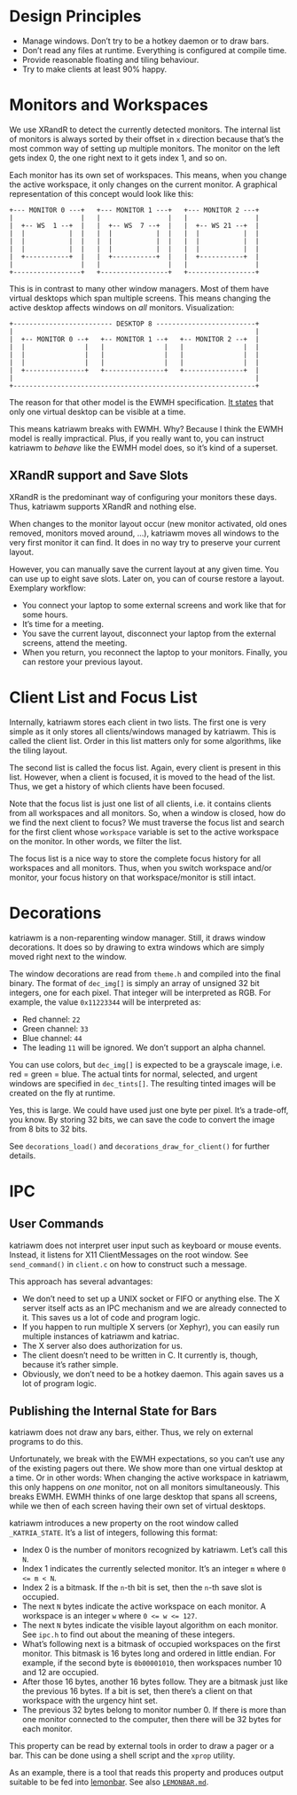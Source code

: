 Design Principles
=================

-   Manage windows. Don’t try to be a hotkey daemon or to draw bars.
-   Don’t read any files at runtime. Everything is configured at compile time.
-   Provide reasonable floating and tiling behaviour.
-   Try to make clients at least 90% happy.


Monitors and Workspaces
=======================

We use XRandR to detect the currently detected monitors. The internal
list of monitors is always sorted by their offset in `x` direction
because that’s the most common way of setting up multiple monitors. The
monitor on the left gets index 0, the one right next to it gets index 1,
and so on.

Each monitor has its own set of workspaces. This means, when you change
the active workspace, it only changes on the current monitor. A
graphical representation of this concept would look like this:

    +--- MONITOR 0 ---+   +--- MONITOR 1 ---+   +--- MONITOR 2 ---+
    |                 |   |                 |   |                 |
    |  +-- WS  1 --+  |   |  +-- WS  7 --+  |   |  +-- WS 21 --+  |
    |  |           |  |   |  |           |  |   |  |           |  |
    |  |           |  |   |  |           |  |   |  |           |  |
    |  |           |  |   |  |           |  |   |  |           |  |
    |  +-----------+  |   |  +-----------+  |   |  +-----------+  |
    |                 |   |                 |   |                 |
    +-----------------+   +-----------------+   +-----------------+

This is in contrast to many other window managers. Most of them have
virtual desktops which span multiple screens. This means changing the
active desktop affects windows on *all* monitors. Visualization:

    +------------------------- DESKTOP 8 -------------------------+
    |                                                             |
    |  +-- MONITOR 0 --+   +-- MONITOR 1 --+   +-- MONITOR 2 --+  |
    |  |               |   |               |   |               |  |
    |  |               |   |               |   |               |  |
    |  |               |   |               |   |               |  |
    |  +---------------+   +---------------+   +---------------+  |
    |                                                             |
    +-------------------------------------------------------------+

The reason for that other model is the EWMH specification. [It
states][ewmh] that only one virtual desktop can be visible at a time.

This means katriawm breaks with EWMH. Why? Because I think the EWMH
model is really impractical. Plus, if you really want to, you can
instruct katriawm to *behave* like the EWMH model does, so it’s kind of
a superset.

[ewmh]: http://standards.freedesktop.org/wm-spec/wm-spec-latest.html#idm140200477421552

XRandR support and Save Slots
-----------------------------

XRandR is the predominant way of configuring your monitors these days.
Thus, katriawm supports XRandR and nothing else.

When changes to the monitor layout occur (new monitor activated, old
ones removed, monitors moved around, ...), katriawm moves all windows to
the very first monitor it can find. It does in no way try to preserve
your current layout.

However, you can manually save the current layout at any given time. You
can use up to eight save slots. Later on, you can of course restore a
layout. Exemplary workflow:

-   You connect your laptop to some external screens and work like that
    for some hours.
-   It’s time for a meeting.
-   You save the current layout, disconnect your laptop from the
    external screens, attend the meeting.
-   When you return, you reconnect the laptop to your monitors. Finally,
    you can restore your previous layout.


Client List and Focus List
==========================

Internally, katriawm stores each client in two lists. The first one is
very simple as it only stores all clients/windows managed by katriawm.
This is called the client list. Order in this list matters only for some
algorithms, like the tiling layout.

The second list is called the focus list. Again, every client is present
in this list. However, when a client is focused, it is moved to the head
of the list. Thus, we get a history of which clients have been focused.

Note that the focus list is just one list of all clients, i.e. it
contains clients from all workspaces and all monitors. So, when a window
is closed, how do we find the next client to focus? We must traverse
the focus list and search for the first client whose `workspace`
variable is set to the active workspace on the monitor. In other words,
we filter the list.

The focus list is a nice way to store the complete focus history for all
workspaces and all monitors. Thus, when you switch workspace and/or
monitor, your focus history on that workspace/monitor is still intact.


Decorations
===========

katriawm is a non-reparenting window manager. Still, it draws window
decorations. It does so by drawing to extra windows which are simply
moved right next to the window.

The window decorations are read from `theme.h` and compiled into the
final binary. The format of `dec_img[]` is simply an array of unsigned
32 bit integers, one for each pixel. That integer will be interpreted as
RGB. For example, the value `0x11223344` will be interpreted as:

-   Red channel: `22`
-   Green channel: `33`
-   Blue channel: `44`
-   The leading `11` will be ignored. We don’t support an alpha channel.

You can use colors, but `dec_img[]` is expected to be a grayscale image,
i.e. red = green = blue. The actual tints for normal, selected, and
urgent windows are specified in `dec_tints[]`. The resulting tinted
images will be created on the fly at runtime.

Yes, this is large. We could have used just one byte per pixel. It’s a
trade-off, you know. By storing 32 bits, we can save the code to convert
the image from 8 bits to 32 bits.

See `decorations_load()` and `decorations_draw_for_client()` for further
details.


IPC
===

User Commands
-------------

katriawm does not interpret user input such as keyboard or mouse events.
Instead, it listens for X11 ClientMessages on the root window. See
`send_command()` in `client.c` on how to construct such a message.

This approach has several advantages:

-   We don’t need to set up a UNIX socket or FIFO or anything else. The
    X server itself acts as an IPC mechanism and we are already
    connected to it. This saves us a lot of code and program logic.
-   If you happen to run multiple X servers (or Xephyr), you can easily
    run multiple instances of katriawm and katriac.
-   The X server also does authorization for us.
-   The client doesn’t need to be written in C. It currently is, though,
    because it’s rather simple.
-   Obviously, we don’t need to be a hotkey daemon. This again saves us
    a lot of program logic.

Publishing the Internal State for Bars
--------------------------------------

katriawm does not draw any bars, either. Thus, we rely on external
programs to do this.

Unfortunately, we break with the EWMH expectations, so you can’t use any
of the existing pagers out there. We show more than one virtual desktop
at a time. Or in other words: When changing the active workspace in
katriawm, this only happens on *one* monitor, not on all monitors
simultaneously. This breaks EWMH. EWMH thinks of one large desktop that
spans all screens, while we then of each screen having their own set of
virtual desktops.

katriawm introduces a new property on the root window called
`_KATRIA_STATE`. It’s a list of integers, following this format:

-   Index 0 is the number of monitors recognized by katriawm. Let’s call
    this `N`.
-   Index 1 indicates the currently selected monitor. It’s an integer
    `m` where `0 <= m < N`.
-   Index 2 is a bitmask. If the `n`-th bit is set, then the `n`-th save
    slot is occupied.
-   The next `N` bytes indicate the active workspace on each monitor. A
    workspace is an integer `w` where `0 <= w <= 127`.
-   The next `N` bytes indicate the visible layout algorithm on each
    monitor. See `ipc.h` to find out about the meaning of these
    integers.
-   What’s following next is a bitmask of occupied workspaces on the
    first monitor. This bitmask is 16 bytes long and ordered in little
    endian. For example, if the second byte is `0b00001010`, then
    workspaces number 10 and 12 are occupied.
-   After those 16 bytes, another 16 bytes follow. They are a bitmask
    just like the previous 16 bytes. If a bit is set, then there’s a
    client on that workspace with the urgency hint set.
-   The previous 32 bytes belong to monitor number 0. If there is more
    than one monitor connected to the computer, then there will be 32
    bytes for each monitor.

This property can be read by external tools in order to draw a pager or
a bar. This can be done using a shell script and the `xprop` utility.

As an example, there is a tool that reads this property and produces
output suitable to be fed into [lemonbar]. See also
[`LEMONBAR.md`][lbdoc].

[lemonbar]: https://github.com/LemonBoy/bar
[lbdoc]: LEMONBAR.md
